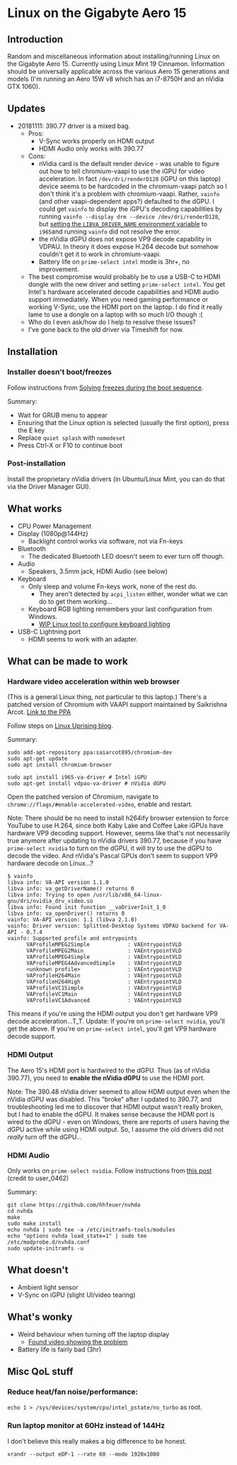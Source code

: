# Linux on the Gigabyte Aero 15

## Introduction
Random and miscellaneous information about installing/running Linux on the Gigabyte Aero 15.
Currently using Linux Mint 19 Cinnamon.
Information should be universally applicable across the various Aero 15 generations and models (I'm running an Aero 15W v8 which has an i7-8750H and an nVidia GTX 1060).

## Updates
* 20181111: 390.77 driver is a mixed bag.
	* Pros:
		* V-Sync works properly on HDMI output
		* HDMI Audio only works with 390.77
	* Cons:
		* nVidia card is the default render device - was unable to figure out how to tell chromium-vaapi to use the iGPU for video acceleration. In fact `/dev/dri/renderD128` (iGPU on this laptop) device seems to be hardcoded in the chromium-vaapi patch so I don't think it's a problem with chromium-vaapi. Rather, `vainfo` (and other vaapi-dependent apps?) defaulted to the dGPU. I could get `vainfo` to display the iGPU's decoding capabilities by running `vainfo --display drm --device /dev/dri/renderD128`, but [setting the `LIBVA_DRIVER_NAME` environment variable](https://wiki.archlinux.org/index.php/Hardware_video_acceleration#Configuring_VA-API) to `i965`and running `vainfo` did not resolve the error.
		* the nVidia dGPU does not expose VP9 decode capability in VDPAU. In theory it does expose H.264 decode but somehow couldn't get it to work in chromium-vaapi.
		* Battery life on `prime-select intel` mode is 3hr+, no improvement.
	* The best compromise would probably be to use a USB-C to HDMI dongle with the new driver and setting `prime-select intel`. You get Intel's hardware accelerated decode capabilities and HDMI audio support immediately. When you need gaming performance or working V-Sync, use the HDMI port on the laptop. I do find it really lame to use a dongle on a laptop with so much I/O though :(
	* Who do I even ask/how do I help to resolve these issues?
	* I've gone back to the old driver via Timeshift for now.

## Installation

### Installer doesn't boot/freezes
Follow instructions from [Solving freezes during the boot sequence](https://www.linuxmint.com/rel_tara_cinnamon.php).

Summary:
* Wait for GRUB menu to appear
* Ensuring that the Linux option is selected (usually the first option), press the E key
* Replace `quiet splash` with `nomodeset`
* Press Ctrl-X or F10 to continue boot

### Post-installation
Install the proprietary nVidia drivers (in Ubuntu/Linux Mint, you can do that via the Driver Manager GUI). 

## What works
* CPU Power Management
* Display (1080p@144Hz)
	* Backlight control works via software, not via Fn-keys
* Bluetooth
	* The dedicated Bluetooth LED doesn't seem to ever turn off though.
* Audio
	* Speakers, 3.5mm jack, HDMI Audio (see below)
* Keyboard
	* Only sleep and volume Fn-keys work, none of the rest do.
		* They aren't detected by `acpi_listen` either, wonder what we can do to get them working...
	* Keyboard RGB lighting remembers your last configuration from Windows.
		* [WIP Linux tool to configure keyboard lighting](https://github.com/martin31821/fusion-kbd-controller)
* USB-C Lightning port
	* HDMI seems to work with an adapter.

## What can be made to work
### Hardware video acceleration within web browser
(This is a general Linux thing, not particular to this laptop.)
There's a patched version of Chromium with VAAPI support maintained by Saikrishna Arcot. [Link to the PPA](https://launchpad.net/~saiarcot895/+archive/ubuntu/chromium-beta)

Follow steps on [Linux Uprising blog](https://www.linuxuprising.com/2018/08/how-to-enable-hardware-accelerated.html).

Summary:
```
sudo add-apt-repository ppa:saiarcot895/chromium-dev
sudo apt-get update
sudo apt install chromium-browser

sudo apt install i965-va-driver # Intel iGPU
sudo apt-get install vdpau-va-driver # nVidia dGPU
```
Open the patched version of Chromium, navigate to `chrome://flags/#enable-accelerated-video`, enable and restart.

Note: There should be no need to install h264ify browser extension to force YouTube to use H.264, since both Kaby Lake and Coffee Lake iGPUs have hardware VP9 decoding support. However, seems like that's not necessarily true anymore after updating to nVidia drivers 390.77, because if you have `prime-select nvidia` to turn on the dGPU, it will try to use the dGPU to decode the video. And nVidia's Pascal GPUs don't seem to support VP9 hardware decode on Linux...?
```
$ vainfo
libva info: VA-API version 1.1.0
libva info: va_getDriverName() returns 0
libva info: Trying to open /usr/lib/x86_64-linux-gnu/dri/nvidia_drv_video.so
libva info: Found init function __vaDriverInit_1_0
libva info: va_openDriver() returns 0
vainfo: VA-API version: 1.1 (libva 2.1.0)
vainfo: Driver version: Splitted-Desktop Systems VDPAU backend for VA-API - 0.7.4
vainfo: Supported profile and entrypoints
      VAProfileMPEG2Simple            :	VAEntrypointVLD
      VAProfileMPEG2Main              :	VAEntrypointVLD
      VAProfileMPEG4Simple            :	VAEntrypointVLD
      VAProfileMPEG4AdvancedSimple    :	VAEntrypointVLD
      <unknown profile>               :	VAEntrypointVLD
      VAProfileH264Main               :	VAEntrypointVLD
      VAProfileH264High               :	VAEntrypointVLD
      VAProfileVC1Simple              :	VAEntrypointVLD
      VAProfileVC1Main                :	VAEntrypointVLD
      VAProfileVC1Advanced            :	VAEntrypointVLD
```
This means if you're using the HDMI output you don't get hardware VP9 decode acceleration...T_T.
Update: If you're on `prime-select nvidia`, you'll get the above. If you're on `prime-select intel`, you'll get VP9 hardware decode support.

### HDMI Output
The Aero 15's HDMI port is hardwired to the dGPU. Thus (as of nVidia 390.77), you need to **enable the nVidia dGPU** to use the HDMI port.

Note: The 390.48 nVidia driver seemed to allow HDMI output even when the nVidia dGPU was disabled. This "broke" after I updated to 390.77, and troubleshooting led me to discover that HDMI output wasn't really broken, but I had to enable the dGPU. It makes sense because the HDMI port is wired to the dGPU - even on Windows, there are reports of users having the dGPU active while using HDMI output. So, I assume the old drivers did not _really_ turn off the dGPU...

### HDMI Audio
Only works on `prime-select nvidia`.
Follow instructions from [this post](https://devtalk.nvidia.com/default/topic/1024022/linux/gtx-1060-no-audio-over-hdmi-only-hda-intel-detected-azalia/post/5230494/#5230494) (credit to user_0462)

Summary: 
```
git clone https://github.com/hhfeuer/nvhda
cd nvhda
make
sudo make install
echo nvhda | sudo tee -a /etc/initramfs-tools/modules
echo "options nvhda load_state=1" | sudo tee /etc/modprobe.d/nvhda.conf
sudo update-initramfs -u
```
## What doesn't
* Ambient light sensor
* V-Sync on iGPU (slight UI/video tearing)

## What's wonky
* Weird behaviour when turning off the laptop display
	* [Found video showing the problem](https://streamable.com/wsuz5)
* Battery life is fairly bad (3hr)

## Misc QoL stuff

### Reduce heat/fan noise/performance:
`echo 1 > /sys/devices/system/cpu/intel_pstate/no_turbo` as root.

### Run laptop monitor at 60Hz instead of 144Hz
I don't believe this really makes a big difference to be honest.

`xrandr --output eDP-1 --rate 60 --mode 1920x1080`
